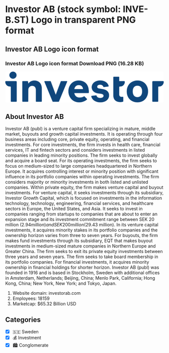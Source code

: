 # Investor AB (stock symbol: INVE-B.ST) Logo in transparent PNG format

## Investor AB Logo icon format

### Investor AB Logo icon format Download PNG (16.28 KB)

![Investor AB Logo icon format Download PNG (16.28 KB)](/img/orig/INVE-B.ST-367a81d8.png)

## About Investor AB

Investor AB (publ) is a venture capital firm specializing in mature, middle market, buyouts and growth capital investments. It is operating through four business areas including core, private equity, operating, and financial investments. For core investments, the firm invests in health care, financial services, IT and fintech sectors and considers investments in listed companies in leading minority positions. The firm seeks to invest globally and acquire a board seat. For its operating investments, the firm seeks to focus on medium-sized to large companies headquartered in Northern Europe. It acquires controlling interest or minority position with significant influence in its portfolio companies within operating investments. The firm considers majority or minority investments in both listed and unlisted companies. Within private equity, the firm makes venture capital and buyout investments. For venture capital, it seeks investments through its subsidiary, Investor Growth Capital, which is focused on investments in the information technology, technology, engineering, financial services, and healthcare sectors in Europe, the United States, and Asia. It seeks to invest in companies ranging from startups to companies that are about to enter an expansion stage and its investment commitment range between SEK 20 million ($2.94 million) and SEK 200 million ($29.43 million). In its venture capital investments, it acquires minority stakes in its portfolio companies and the ownership horizon varies from three to seven years. For buyouts, the firm makes fund investments through its subsidiary, EQT that makes buyout investments in medium-sized mature companies in Northern Europe and Greater China. The firm seeks to exit its private equity investments between three years and seven years. The firm seeks to take board membership in its portfolio companies. For financial investments, it acquires minority ownership in financial holdings for shorter horizon. Investor AB (publ) was founded in 1916 and is based in Stockholm, Sweden with additional offices in Amsterdam, Netherlands; Beijing, China; Menlo Park, California; Hong Kong, China; New York, New York; and Tokyo, Japan.

1. Website domain: investorab.com
2. Employees: 18159
3. Marketcap: $65.32 Billion USD


## Categories
- [x] 🇸🇪 Sweden
- [x] 💰 Investment
- [x] 🏙 Conglomerate
